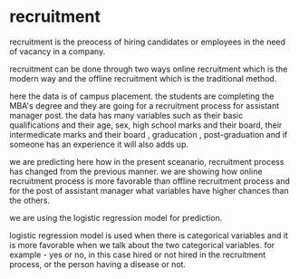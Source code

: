 # recruitment

recruitment is the preocess of hiring candidates or employees in the need of vacancy in a company. 

recruitment can be done through two ways online recruitment which is the modern way and the offline recruitment which is the traditional method.

here the data is of campus placement. the students are completing the MBA's degree and they are going for a recruitment process for assistant manager post. the data has many variables such as their basic qualifications and their age, sex, high school marks and their board, their intermedicate marks and their board , graducation , post-graduation and if someone has an experience it will also adds up.

we are predicting here how in the present sceanario, recruitment process has changed from the previous manner. we are showing how online recruitment process is more favorable than offline recruitment process and for the post of assistant manager what variables have higher chances than the others.

we are using the logistic regression model for prediction.

logistic regression model is used when there is categorical variables and it is more favorable when we talk about the two categorical variables. for example - yes or no, in this case hired or not hired in the recruitment process, or the person having a disease or not. 

